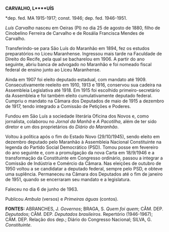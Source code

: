 **CARVALHO, L****UÍS**

\*dep. fed. MA 1915-1917; const. 1946; dep. fed. 1946-1951.

*Luís Carvalho* nasceu em Oeiras (PI) no dia 25 de agosto de 1880, filho
de Cinobelino Ferreira de Carvalho e de Rosália Francisca Mendes de
Carvalho.

Transferindo-se para São Luís do Maranhão em 1894, fez os estudos
preparatórios no Liceu Maranhense. Ingressou mais tarde na Faculdade de
Direito do Recife, pela qual se bacharelou em 1906. A partir do ano
seguinte, abriu banca de advogado no Maranhão e foi nomeado fiscal
federal de ensino junto ao Liceu Maranhense.

Ainda em 1907 foi eleito deputado estadual, com mandato até 1909.
Consecutivamente reeleito em 1910, 1913 e 1916, conservou sua cadeira na
Assembleia Legislativa até 1918. Em 1915 foi escolhido
primeiro-secretário da Assembleia e foi também eleito cumulativamente
deputado federal. Cumpriu o mandato na Câmara dos Deputados de maio de
1915 a dezembro de 1917, tendo integrado a Comissão de Petições e
Poderes.

Fundou em São Luís a sociedade literária Oficina dos Novos e, como
jornalista, colaborou no *Jornal da Manhã* e *A Pacotilha*, além de ter
sido diretor e um dos proprietários do *Diário do Maranhão*.

Voltou à política após o fim do Estado Novo (29/10/1945), sendo eleito
em dezembro deputado pelo Maranhão à Assembleia Nacional Constituinte na
legenda do Partido Social Democrático (PSD). Tomou posse em fevereiro do
ano seguinte e, com a promulgação da nova Carta em 18/9/1946 e a
transformação da Constituinte em Congresso ordinário, passou a integrar
a Comissão de Indústria e Comércio da Câmara. Nas eleições de outubro de
1950 voltou a se candidatar a deputado federal, sempre pelo PSD, e
obteve uma suplência. Permaneceu na Câmara dos Deputados até o fim de
janeiro de 1951, quando se encerraram seu mandato e a legislatura.

Faleceu no dia 6 de junho de 1963.

Publicou *Ambula* (versos) e *Primeiras águas* (contos).

**FONTES:** ABRANCHES, J. *Governos*; BRAGA, S. *Quem foi quem*; CÂM.
DEP. *Deputados*; CÂM. DEP. *Deputados brasileiros*. Repertório
(1946-1967); CÂM. DEP. Relação dos dep.; Diário do Congresso Nacional;
SILVA, G. *Constituinte*.
